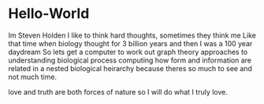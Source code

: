 # Hello-World


Im Steven Holden
I like to think hard thoughts, sometimes they think me
Like that time when biology thought for 3 billion years and then I was a 100 year daydream
So lets get a computer to work out graph theory approaches to understanding biological process 
computing how form and information are related in a nested biological heirarchy
because theres so much to see and not much time.

love and truth are both forces of nature so I will do what I truly love.
